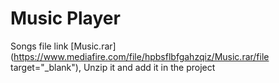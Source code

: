 # Music Player
Songs file link [Music.rar](https://www.mediafire.com/file/hpbsflbfgahzqiz/Music.rar/file target="_blank"), Unzip it and add it in the project

